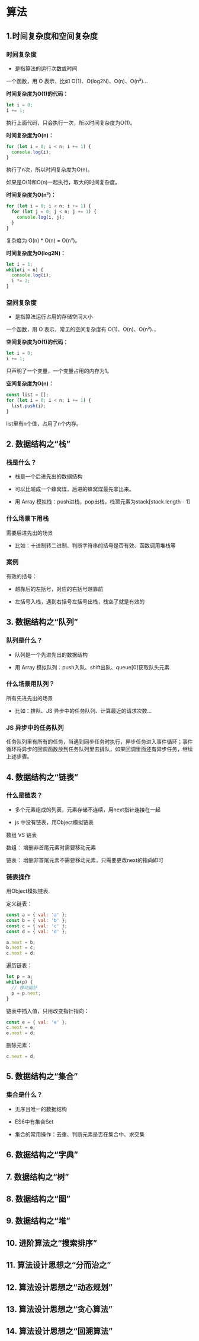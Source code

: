 # 算法

## 1.时间复杂度和空间复杂度

### 时间复杂度

* 是指算法的运行次数或时间

一个函数，用 O 表示，比如 O(1)、O(log2N)、O(n)、O(n²)...

<b>时间复杂度为O(1)的代码：</b>

```js
let i = 0;
i += 1;
```

执行上面代码，只会执行一次，所以时间复杂度为O(1)。

<b>时间复杂度为O(n)：</b>

```js
for (let i = 0; i < n; i += 1) {
  console.log(i);
}
```

执行了n次，所以时间复杂度为O(n)。

如果是O(1)和O(n)一起执行，取大的时间复杂度。

<b>时间复杂度为O(n²)：</b>

```js
for (let i = 0; i < n; i += 1) {
  for (let j = 0; j < n; j += 1) {
    console.log(i, j);
  }
}
```

复杂度为 O(n) * O(n) = O(n²)。

<b>时间复杂度为O(log2N)：</b>

```js
let i = 1;
while(i < n) {
  console.log(i);
  i *= 2;
}
```

### 空间复杂度

* 是指算法运行占用的存储空间大小

一个函数，用 O 表示，常见的空间复杂度有 O(1)、O(n)、O(n²)...

<b>空间复杂度为O(1)的代码：</b>

```js
let i = 0;
i += 1;
```

只声明了一个变量，一个变量占用的内存为1。

<b>空间复杂度为O(n)：</b>

```js
const list = [];
for (let i = 0; i < n; i += 1) {
  list.push(i);
}
```
list里有n个值，占用了n个内存。

## 2. 数据结构之“栈”

### 栈是什么？

* 栈是一个后进先出的数据结构

* 可以比喻成一个蜂窝煤，后进的蜂窝煤最先拿出来。

* 用 Array 模拟栈：push进栈，pop出栈，栈顶元素为stack[stack.length - 1]

### 什么场景下用栈

需要后进先出的场景

* 比如：十进制转二进制、判断字符串的括号是否有效、函数调用堆栈等

### 案例

有效的括号：

* 越靠后的左括号，对应的右括号越靠前

* 左括号入栈，遇到右括号左括号出栈，栈空了就是有效的

## 3. 数据结构之“队列”

### 队列是什么？

* 队列是一个先进先出的数据结构

* 用 Array 模拟队列：push入队、shift出队、queue[0]获取队头元素

### 什么场景用队列？

所有先进先出的场景

* 比如：排队、JS 异步中的任务队列、计算最近的请求次数...

### JS 异步中的任务队列

任务队列里有所有的任务，当遇到同步任务时执行，异步任务进入事件循环；事件循环将异步的回调函数放到任务队列里去排队，如果回调里面还有异步任务，继续上述步骤。

## 4. 数据结构之“链表”

### 什么是链表？

* 多个元素组成的列表，元素存储不连续，用next指针连接在一起

* js 中没有链表，用Object模拟链表

数组 VS 链表

数组： 增删非首尾元素时需要移动元素

链表： 增删非首尾元素不需要移动元素，只需要更改next的指向即可

### 链表操作

用Object模拟链表.

定义链表：

```js
const a = { val: 'a' };
const b = { val: 'b' };
const c = { val: 'c' };
const d = { val: 'd' };

a.next = b;
b.next = c;
c.next = d;
```

遍历链表：

```js
let p = a;
while(p) {
  // 移动指针
  p = p.next;
}
```

链表中插入值，只用改变指针指向：

```js
const e = { val: 'e' };
c.next = e;
e.next = d;
```

删除元素：

```js
c.next = d;
``` 

## 5. 数据结构之“集合”

### 集合是什么？

* 无序且唯一的数据结构

* ES6中有集合Set

* 集合的常用操作：去重、判断元素是否在集合中、求交集


## 6. 数据结构之“字典”

## 7. 数据结构之“树”

## 8. 数据结构之“图”

## 9. 数据结构之“堆”

## 10. 进阶算法之“搜索排序”

## 11. 算法设计思想之“分而治之”

## 12. 算法设计思想之“动态规划”

## 13. 算法设计思想之“贪心算法”

## 14. 算法设计思想之“回溯算法”

